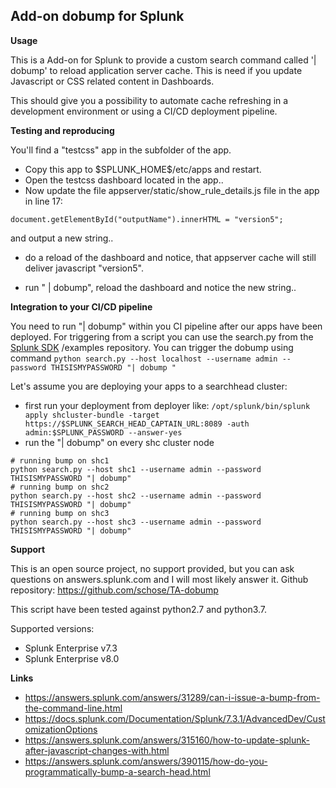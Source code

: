 
## Add-on dobump for Splunk

**Usage**

This is a Add-on for Splunk to provide a custom search command called '| dobump'
to reload application server cache. This is need if you update Javascript or CSS related content in Dashboards.

This should give you a possibility to automate cache refreshing in a development environment or using a CI/CD deployment pipeline. 

**Testing and reproducing**

You'll find a "testcss" app in the subfolder of the app. 
- Copy this app to \$SPLUNK_HOME\$/etc/apps and restart. 
- Open the testcss dashboard located in the app.. 
- Now update the file
appserver/static/show_rule_details.js file in the app in line 17:

``document.getElementById("outputName").innerHTML = "version5";``

and output a new string.. 
- do a reload of the dashboard and notice, that appserver cache will still deliver javascript "version5".

- run " | dobump", reload the dashboard and notice the new string.. 

**Integration to your CI/CD pipeline**

You need to run "| dobump" within you CI pipeline after our apps have been deployed. For triggering from a script you can use the search.py from the [Splunk SDK](https://github.com/splunk/splunk-sdk-python/blob/master/examples/search.py) /examples repository. 
You can trigger the dobump using command
``python search.py --host localhost --username admin --password THISISMYPASSWORD "| dobump "``

Let's assume you are deploying your apps to a searchhead cluster: 
- first run your deployment from deployer like: 
``/opt/splunk/bin/splunk apply shcluster-bundle -target https://$SPLUNK_SEARCH_HEAD_CAPTAIN_URL:8089 -auth admin:$SPLUNK_PASSWORD --answer-yes``
- run the "| dobump" on every shc cluster node

```
# running bump on shc1
python search.py --host shc1 --username admin --password THISISMYPASSWORD "| dobump"
# running bump on shc2
python search.py --host shc2 --username admin --password THISISMYPASSWORD "| dobump"
# running bump on shc3
python search.py --host shc3 --username admin --password THISISMYPASSWORD "| dobump"
```

**Support**

This is an open source project, no support provided, but you can ask questions
on answers.splunk.com and I will most likely answer it.
Github repository: https://github.com/schose/TA-dobump

This script have been tested against python2.7 and python3.7.

Supported versions: 
- Splunk Enterprise v7.3
- Splunk Enterprise v8.0


**Links**

- https://answers.splunk.com/answers/31289/can-i-issue-a-bump-from-the-command-line.html
- https://docs.splunk.com/Documentation/Splunk/7.3.1/AdvancedDev/CustomizationOptions
-  https://answers.splunk.com/answers/315160/how-to-update-splunk-after-javascript-changes-with.html
- https://answers.splunk.com/answers/390115/how-do-you-programmatically-bump-a-search-head.html

